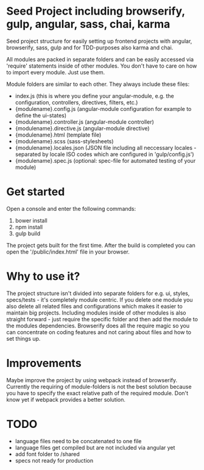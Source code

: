 # Seed Project including browserify, gulp, angular, sass, chai, karma

Seed project structure for easily setting up frontend projects with angular, browserify, sass, gulp and for TDD-purposes also karma and chai.

All modules are packed in separate folders and can be easily accessed via 'require' statements inside of other modules.
You don't have to care on how to import every module. Just use them.

Module folders are similar to each other. They always include these files:

- index.js (this is where you define your angular-module, e.g. the configuration, controllers, directives, filters, etc.)
- {modulename}.config.js (angular-module configuration for example to define the ui-states)
- {modulename}.controller.js (angular-module controller)
- {modulename}.directive.js (angular-module directive)
- {modulename}.html (template file)
- {modulename}.scss (sass-stylesheets)
- {modulename}.locales.json (JSON file including all neccessary locales - separated by locale ISO codes which are configured in 'gulp/config.js')
- {modulename}.spec.js (optional: spec-file for automated testing of your module)


# Get started

Open a console and enter the following commands:

1. bower install
2. npm install
3. gulp build

The project gets built for the first time. After the build is completed you can open the '/public/index.html' file in your browser.


# Why to use it?

The project structure isn't divided into separate folders for e.g. ui, styles, specs/tests - it's completely module centric.
If you delete one module you also delete all related files and configurations which makes it easier to maintain big projects.
Including modules inside of other modules is also straight forward - just require the specific folder and then add the module to the modules dependencies.
Browserify does all the require magic so you can concentrate on coding features and not caring about files and how to set things up.


# Improvements

Maybe improve the project by using webpack instead of browserify. Currently the requiring of module-folders is not the best solution because
you have to specify the exact relative path of the required module. Don't know yet if webpack provides a better solution.


# TODO

- language files need to be concatenated to one file
- language files get compiled but are not included via angular yet
- add font folder to /shared
- specs not ready for production
